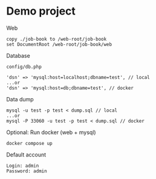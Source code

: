 # Demo project

Web

    copy ./job-book to /web-root/job-book
    set DocumentRoot /web-root/job-book/web

Database

    config/db.php

    'dsn' => 'mysql:host=localhost;dbname=test', // local
    ...or
    'dsn' => 'mysql:host=db;dbname=test', // docker

Data dump

    mysql -u test -p test < dump.sql // local
    ...or
    mysql -P 33060 -u test -p test < dump.sql // docker

Optional: Run docker (web + mysql)

    docker compose up



Default account

    Login: admin
    Password: admin


